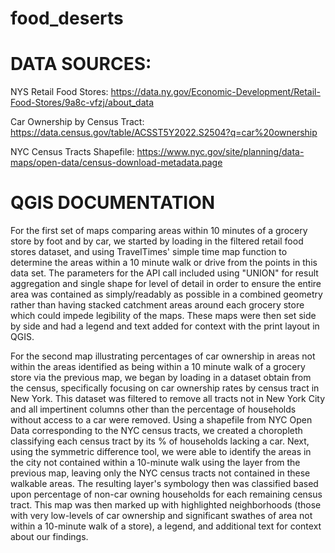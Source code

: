 # food_deserts

# DATA SOURCES:
NYS Retail Food Stores:
https://data.ny.gov/Economic-Development/Retail-Food-Stores/9a8c-vfzj/about_data

Car Ownership by Census Tract:
https://data.census.gov/table/ACSST5Y2022.S2504?q=car%20ownership

NYC Census Tracts Shapefile:
https://www.nyc.gov/site/planning/data-maps/open-data/census-download-metadata.page




# QGIS DOCUMENTATION

For the first set of maps comparing areas within 10 minutes of a grocery store by foot and by car, we started by loading in the filtered retail food stores dataset, and using TravelTimes' simple time map function to determine the areas within a 10 minute walk or drive from the points in this data set. The parameters for the API call included using "UNION" for result aggregation and single shape for level of detail in order to ensure the entire area was contained as simply/readably as possible in a combined geometry rather than having stacked catchment areas around each grocery store which could impede legibility of the maps. These maps were then set side by side and had a legend and text added for context with the print layout in QGIS.

For the second map illustrating percentages of car ownership in areas not within the areas identified as being within a 10 minute walk of a grocery store via the previous map, we began by loading in a dataset obtain from the census, specifically focusing on car ownership rates by census tract in New York. This dataset was filtered to remove all tracts not in New York City and all impertinent columns other than the percentage of households without access to a car were removed. Using a shapefile from NYC Open Data corresponding to the NYC census tracts, we created a choropleth classifying each census tract by its % of households lacking a car. Next, using the symmetric difference tool, we were able to identify the areas in the city not contained within a 10-minute walk using the layer from the previous map, leaving only the NYC census tracts not contained in these walkable areas. The resulting layer's symbology then was classified based upon percentage of non-car owning households for each remaining census tract. This map was then marked up with highlighted neighborhoods (those with very low-levels of car ownership and significant swathes of area not within a 10-minute walk of a store), a legend, and additional text for context about our findings.
